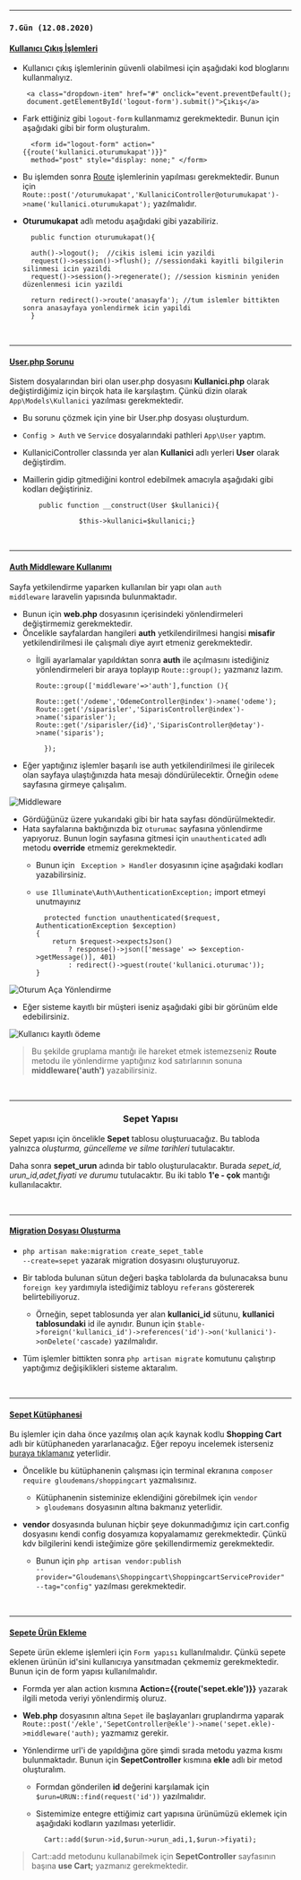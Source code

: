 <hr>
<h3><code>7.Gün (12.08.2020)</code></h3>
<h4><ins>Kullanıcı Çıkış İşlemleri</ins></h4>

* Kullanıcı çıkış işlemlerinin güvenli olabilmesi için aşağıdaki kod bloglarını kullanmalıyız.
 
       <a class="dropdown-item" href="#" onclick="event.preventDefault();
       document.getElementById('logout-form').submit()">Çıkış</a>

* Fark ettiğiniz gibi <code>logout-form</code> kullanmamız gerekmektedir. Bunun için aşağıdaki gibi bir form oluşturalım.

		<form id="logout-form" action="{{route('kullanici.oturumukapat')}}"
        method="post" style="display: none;" </form>
* Bu işlemden sonra <ins>Route</ins> işlemlerinin yapılması gerekmektedir. Bunun için <code>Route::post('/oturumukapat','KullaniciController@oturumukapat')->name('kullanici.oturumukapat');</code> yazılmalıdır.
* **Oturumukapat** adlı metodu aşağıdaki gibi yazabiliriz.

		public function oturumukapat(){

        auth()->logout();  //cikis islemi icin yazildi
        request()->session()->flush(); //sessiondaki kayitli bilgilerin silinmesi icin yazildi
        request()->session()->regenerate(); //session kisminin yeniden düzenlenmesi icin yazildi

        return redirect()->route('anasayfa'); //tum islemler bittikten sonra anasayfaya yonlendirmek icin yapildi
    	}
        
</br><hr><h4><ins>User.php Sorunu</ins></h4>

Sistem dosyalarından biri olan user.php dosyasını <b>Kullanici.php</b> olarak değiştirdiğimiz için birçok hata ile karşılaştım. Çünkü dizin olarak <code> App\Models\Kullanici</code> yazılması gerekmektedir.

* Bu sorunu çözmek için yine bir User.php dosyası oluşturdum.
* <code>Config > Auth</code> ve <code>Service</code> dosyalarındaki pathleri <code>App\User</code> yaptım.
* KullaniciController classında yer alan <b>Kullanici</b> adlı yerleri <b>User</b> olarak değiştirdim.
* Maillerin gidip gitmediğini kontrol edebilmek amacıyla aşağıdaki gibi kodları değiştiriniz.	

		  public function __construct(User $kullanici){
      
      				$this->kullanici=$kullanici;}

</br><hr><h4><ins>Auth Middleware Kullanımı</ins></h4>

Sayfa yetkilendirme yaparken kullanılan bir yapı olan <code>auth middleware</code> laravelin yapısında bulunmaktadır.

* Bunun için <b>web.php</b> dosyasının içerisindeki yönlendirmeleri değiştirmemiz gerekmektedir. 
* Öncelikle sayfalardan hangileri <b>auth</b> yetkilendirilmesi hangisi **misafir** yetkilendirilmesi ile çalışmalı diye ayırt etmeniz gerekmektedir.
	* İlgili ayarlamalar yapıldıktan sonra <b>auth</b> ile açılmasını istediğiniz yönlendirmeleri bir araya toplayıp <code>Route::group();</code> yazmanız lazım.
	
          Route::group(['middleware'=>'auth'],function (){

          Route::get('/odeme','OdemeController@index')->name('odeme');
          Route::get('/siparisler','SiparisController@index')->name('siparisler');
          Route::get('/siparisler/{id}','SiparisController@detay')->name('siparis');

      		});
            
 * Eğer yaptığınız işlemler başarılı ise auth yetkilendirilmesi ile girilecek olan sayfaya ulaştığınızda hata mesajı döndürülecektir. Örneğin <code>odeme</code> sayfasına girmeye çalışalım.
 
 ![Middleware](/images/7-login-define.jpg)

* Gördüğünüz üzere yukarıdaki gibi bir hata sayfası döndürülmektedir.
* Hata sayfalarına baktığınızda biz <code>oturumac</code> sayfasına yönlendirme yapıyoruz. Bunun login sayfasına gitmesi için <code>unauthenticated</code> adlı metodu <b>override</b> etmemiz gerekmektedir.
	* Bunun için <code> Exception > Handler</code> dosyasının içine aşağıdaki kodları yazabilirsiniz.
    * <code>use Illuminate\Auth\AuthenticationException;</code> import etmeyi unutmayınız

      		protected function unauthenticated($request, AuthenticationException $exception)
          {
              return $request->expectsJson()
                  ? response()->json(['message' => $exception->getMessage()], 401)
                  : redirect()->guest(route('kullanici.oturumac'));
          }


![Oturum Aça Yönlendirme](/gifs/7-middle.gif)
	
* Eğer sisteme kayıtlı bir müşteri iseniz aşağıdaki gibi bir görünüm elde edebilirsiniz.

![Kullanıcı kayıtlı ödeme](/images/7-odeme-screen.jpg)
    		
> Bu şekilde gruplama mantığı ile hareket etmek istemezseniz **Route** metodu ile yönlendirme yaptığınız kod satırlarının sonuna **middleware('auth')** yazabilirsiniz.

</br><hr><h3 align="center">Sepet Yapısı</h3>

Sepet yapısı için öncelikle <b>Sepet</b> tablosu oluşturuacağız. Bu tabloda yalnızca <i>oluşturma, güncelleme ve silme tarihleri</i> tutulacaktır.

Daha sonra <b>sepet_urun</b> adında bir tablo oluşturulacaktır. Burada <i>sepet_id, urun_id,adet,fiyati ve durumu</i> tutulacaktır. Bu iki tablo <b>1'e - çok</b> mantığı kullanılacaktır.

</br><hr><h4><ins>Migration Dosyası Oluşturma</ins></h4>

* <code>php artisan make:migration create_sepet_table --create=sepet</code> yazarak migration dosyasını oluşturuyoruz.
* Bir tabloda bulunan sütun değeri başka tablolarda da bulunacaksa bunu <code>foreign key</code> yardımıyla istediğimiz tabloyu <code>referans</code> göstererek belirtebiliyoruz.
		
     * Örneğin, sepet tablosunda yer alan <b>kullanici_id</b> sütunu, **kullanici tablosundaki** id ile aynıdır. Bunun için <code>$table->foreign('kullanici_id')->references('id')->on('kullanici')->onDelete('cascade)</code> yazılmalıdır.

* Tüm işlemler bittikten sonra <code>php artisan migrate</code> komutunu çalıştırıp yaptığımız değişiklikleri sisteme aktaralım.

</br><hr><h4><ins>Sepet Kütüphanesi</ins></h4>

Bu işlemler için daha önce yazılmış olan açık kaynak kodlu <b>Shopping Cart </b> adlı bir kütüphaneden yararlanacağız. Eğer repoyu incelemek isterseniz [buraya tıklamanız](https://github.com/Crinsane/LaravelShoppingcart) yeterlidir.

* Öncelikle bu kütüphanenin çalışması için terminal ekranına <code>composer require gloudemans/shoppingcart</code> yazmalısınız.

	* Kütüphanenin sisteminize eklendiğini görebilmek için <code>vendor > gloudemans</code> dosyasının altına bakmanız yeterlidir.

* **vendor** dosyasında bulunan hiçbir şeye dokunmadığımız için cart.config dosyasını kendi config dosyamıza kopyalamamız gerekmektedir. Çünkü kdv bilgilerini kendi isteğimize göre şekillendirmemiz gerekmektedir.

	* Bunun için <code>php artisan vendor:publish --provider="Gloudemans\Shoppingcart\ShoppingcartServiceProvider" --tag="config"</code> yazılması gerekmektedir.

</br><hr><h4><ins>Sepete Ürün Ekleme</ins></h4>

Sepete ürün ekleme işlemleri için <code>Form yapısı</code> kullanılmalıdır. Çünkü sepete eklenen ürünün id'sini kullanıcıya yansıtmadan çekmemiz gerekmektedir. Bunun için de form yapısı kullanılmalıdır.

* Formda yer alan action kısmına <b>Action={{route('sepet.ekle')}}</b> yazarak ilgili metoda veriyi yönlendirmiş oluruz.
* <b>Web.php</b> dosyasının altına <code>Sepet</code> ile başlayanları gruplandırma yaparak <code>Route::post('/ekle','SepetController@ekle')->name('sepet.ekle)->middleware('auth);</code> yazmamız gerekir.
* Yönlendirme url'i de yapıldığına göre şimdi sırada metodu yazma kısmı bulunmaktadır. Bunun için <b>SepetController</b> kısmına **ekle** adlı bir metod oluşturalım.

	* Formdan gönderilen <b>id</b> değerini karşılamak için <code>$urun=URUN::find(request('id'))</code> yazılmalıdır.
	* Sistemimize entegre ettiğimiz cart yapısına ürünümüzü eklemek için aşağıdaki kodların yazılması yeterlidir.
	
    		Cart::add($urun->id,$urun->urun_adi,1,$urun->fiyati);
            
> Cart::add metodunu kullanabilmek için <b>SepetController</b> sayfasının başına <b>use Cart;</b> yazmanız gerekmektedir.
